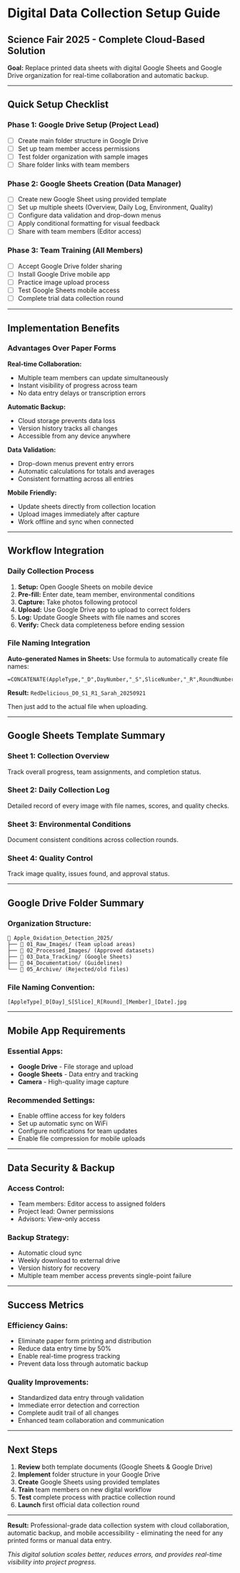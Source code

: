 # Digital Data Collection Setup Guide
## Science Fair 2025 - Complete Cloud-Based Solution

**Goal:** Replace printed data sheets with digital Google Sheets and Google Drive organization for real-time collaboration and automatic backup.

---

## Quick Setup Checklist

### Phase 1: Google Drive Setup (Project Lead)
- [ ] Create main folder structure in Google Drive
- [ ] Set up team member access permissions  
- [ ] Test folder organization with sample images
- [ ] Share folder links with team members

### Phase 2: Google Sheets Creation (Data Manager)
- [ ] Create new Google Sheet using provided template
- [ ] Set up multiple sheets (Overview, Daily Log, Environment, Quality)
- [ ] Configure data validation and drop-down menus
- [ ] Apply conditional formatting for visual feedback
- [ ] Share with team members (Editor access)

### Phase 3: Team Training (All Members)
- [ ] Accept Google Drive folder sharing
- [ ] Install Google Drive mobile app
- [ ] Practice image upload process
- [ ] Test Google Sheets mobile access
- [ ] Complete trial data collection round

---

## Implementation Benefits

### Advantages Over Paper Forms

**Real-time Collaboration:**
- Multiple team members can update simultaneously
- Instant visibility of progress across team
- No data entry delays or transcription errors

**Automatic Backup:**
- Cloud storage prevents data loss
- Version history tracks all changes
- Accessible from any device anywhere

**Data Validation:**
- Drop-down menus prevent entry errors
- Automatic calculations for totals and averages
- Consistent formatting across all entries

**Mobile Friendly:**
- Update sheets directly from collection location
- Upload images immediately after capture
- Work offline and sync when connected

---

## Workflow Integration

### Daily Collection Process

1. **Setup:** Open Google Sheets on mobile device
2. **Pre-fill:** Enter date, team member, environmental conditions
3. **Capture:** Take photos following protocol
4. **Upload:** Use Google Drive app to upload to correct folders
5. **Log:** Update Google Sheets with file names and scores
6. **Verify:** Check data completeness before ending session

### File Naming Integration

**Auto-generated Names in Sheets:**
Use formula to automatically create file names:
```
=CONCATENATE(AppleType,"_D",DayNumber,"_S",SliceNumber,"_R",RoundNumber,"_",TeamMember,"_",TEXT(Date,"YYYYMMDD"))
```

**Result:** `RedDelicious_D0_S1_R1_Sarah_20250921`

Then just add to the actual file when uploading.

---

## Google Sheets Template Summary

### Sheet 1: Collection Overview
Track overall progress, team assignments, and completion status.

### Sheet 2: Daily Collection Log  
Detailed record of every image with file names, scores, and quality checks.

### Sheet 3: Environmental Conditions
Document consistent conditions across collection rounds.

### Sheet 4: Quality Control
Track image quality, issues found, and approval status.

---

## Google Drive Folder Summary

### Organization Structure:
```
📁 Apple_Oxidation_Detection_2025/
├── 📁 01_Raw_Images/ (Team upload areas)
├── 📁 02_Processed_Images/ (Approved datasets)  
├── 📁 03_Data_Tracking/ (Google Sheets)
├── 📁 04_Documentation/ (Guidelines)
└── 📁 05_Archive/ (Rejected/old files)
```

### File Naming Convention:
`[AppleType]_D[Day]_S[Slice]_R[Round]_[Member]_[Date].jpg`

---

## Mobile App Requirements

### Essential Apps:
- **Google Drive** - File storage and upload
- **Google Sheets** - Data entry and tracking
- **Camera** - High-quality image capture

### Recommended Settings:
- Enable offline access for key folders
- Set up automatic sync on WiFi
- Configure notifications for team updates
- Enable file compression for mobile uploads

---

## Data Security & Backup

### Access Control:
- Team members: Editor access to assigned folders
- Project lead: Owner permissions
- Advisors: View-only access

### Backup Strategy:
- Automatic cloud sync
- Weekly download to external drive  
- Version history for recovery
- Multiple team member access prevents single-point failure

---

## Success Metrics

### Efficiency Gains:
- Eliminate paper form printing and distribution
- Reduce data entry time by 50%
- Enable real-time progress tracking
- Prevent data loss through automatic backup

### Quality Improvements:
- Standardized data entry through validation
- Immediate error detection and correction
- Complete audit trail of all changes
- Enhanced team collaboration and communication

---

## Next Steps

1. **Review** both template documents (Google Sheets & Google Drive)
2. **Implement** folder structure in your Google Drive
3. **Create** Google Sheets using provided templates
4. **Train** team members on new digital workflow
5. **Test** complete process with practice collection round
6. **Launch** first official data collection round

---

**Result:** Professional-grade data collection system with cloud collaboration, automatic backup, and mobile accessibility - eliminating the need for any printed forms or manual data entry.

*This digital solution scales better, reduces errors, and provides real-time visibility into project progress.*